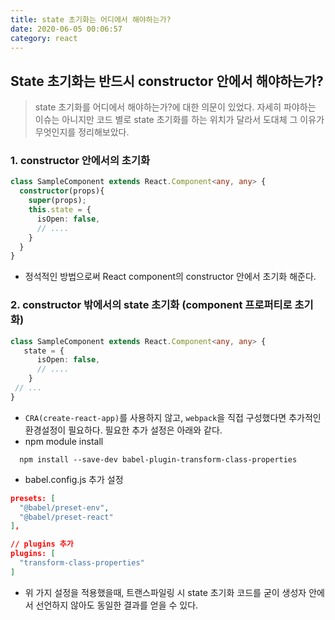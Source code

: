 ```yaml
---
title: state 초기화는 어디에서 해야하는가?
date: 2020-06-05 00:06:57
category: react
---
```


## State 초기화는 반드시 constructor 안에서 해야하는가?

> state 초기화를 어디에서 해야하는가?에 대한 의문이 있었다. 자세히 파야하는 이슈는 아니지만 코드 별로 state 초기화를 하는 위치가 달라서 도대체 그 이유가 무엇인지를 정리해보았다.

### 1. constructor 안에서의 초기화

```typescript
class SampleComponent extends React.Component<any, any> {
  constructor(props){
    super(props);
    this.state = {
      isOpen: false,
      // ....
    }
  }
}
```

- 정석적인 방법으로써 React component의 constructor 안에서 초기화 해준다.



### 2. constructor 밖에서의 state 초기화 (component 프로퍼티로 초기화)

```typescript
class SampleComponent extends React.Component<any, any> {
   state = {
      isOpen: false,
      // ....
    }
 // ...
}
```

- `CRA(create-react-app)`를 사용하지 않고, `webpack`을 직접 구성했다면 추가적인 환경설정이 필요하다. 필요한 추가 설정은 아래와 같다.
- npm module install

```shell
  npm install --save-dev babel-plugin-transform-class-properties
```

- babel.config.js 추가 설정

```json
presets: [
  "@babel/preset-env",
  "@babel/preset-react"
],

// plugins 추가
plugins: [
  "transform-class-properties"
]
```

- 위 가지 설정을 적용했을때, 트랜스파일링 시 state 초기화 코드를 굳이 생성자 안에서 선언하지 않아도 동일한 결과를 얻을 수 있다.